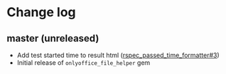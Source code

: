 # Change log

## master (unreleased)
* Add test started time to result html ([rspec_passed_time_formatter#3](https://github.com/onlyoffice-testing-robot/rspec_passed_time_formatter/issues/3))
* Initial release of `onlyoffice_file_helper` gem
